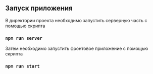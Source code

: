 
## Запуск приложения

В директории проекта необходимо запустить серверную часть с помощью скрипта

### `npm run server`

Затем необходимо запустить фронтовое приложение с помощью скрипта

### `npm run start`
